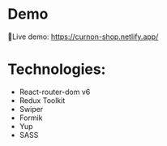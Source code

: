# Demo

🚀Live demo: https://curnon-shop.netlify.app/

# Technologies:

-   React-router-dom v6
-   Redux Toolkit
-   Swiper
-   Formik
-   Yup
-   SASS
